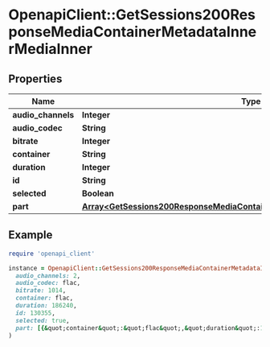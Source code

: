 # OpenapiClient::GetSessions200ResponseMediaContainerMetadataInnerMediaInner

## Properties

| Name | Type | Description | Notes |
| ---- | ---- | ----------- | ----- |
| **audio_channels** | **Integer** |  | [optional] |
| **audio_codec** | **String** |  | [optional] |
| **bitrate** | **Integer** |  | [optional] |
| **container** | **String** |  | [optional] |
| **duration** | **Integer** |  | [optional] |
| **id** | **String** |  | [optional] |
| **selected** | **Boolean** |  | [optional] |
| **part** | [**Array&lt;GetSessions200ResponseMediaContainerMetadataInnerMediaInnerPartInner&gt;**](GetSessions200ResponseMediaContainerMetadataInnerMediaInnerPartInner.md) |  | [optional] |

## Example

```ruby
require 'openapi_client'

instance = OpenapiClient::GetSessions200ResponseMediaContainerMetadataInnerMediaInner.new(
  audio_channels: 2,
  audio_codec: flac,
  bitrate: 1014,
  container: flac,
  duration: 186240,
  id: 130355,
  selected: true,
  part: [{&quot;container&quot;:&quot;flac&quot;,&quot;duration&quot;:186240,&quot;file&quot;:&quot;/music/Green Day/Saviors (2024)/Green Day - Saviors - 01 - The American Dream Is Killing Me.flac&quot;,&quot;hasThumbnail&quot;:&quot;1&quot;,&quot;id&quot;:&quot;130625&quot;,&quot;key&quot;:&quot;/library/parts/130625/1705543268/file.flac&quot;,&quot;size&quot;:23644000,&quot;decision&quot;:&quot;directplay&quot;,&quot;selected&quot;:true,&quot;Stream&quot;:[{&quot;albumGain&quot;:&quot;-12.94&quot;,&quot;albumPeak&quot;:&quot;1.000000&quot;,&quot;albumRange&quot;:&quot;4.751014&quot;,&quot;audioChannelLayout&quot;:&quot;stereo&quot;,&quot;bitDepth&quot;:16,&quot;bitrate&quot;:1014,&quot;channels&quot;:2,&quot;codec&quot;:&quot;flac&quot;,&quot;displayTitle&quot;:&quot;FLAC (Stereo)&quot;,&quot;extendedDisplayTitle&quot;:&quot;FLAC (Stereo)&quot;,&quot;gain&quot;:&quot;-12.94&quot;,&quot;id&quot;:&quot;352487&quot;,&quot;index&quot;:0,&quot;loudness&quot;:&quot;-5.94&quot;,&quot;lra&quot;:&quot;1.74&quot;,&quot;peak&quot;:&quot;1.000000&quot;,&quot;samplingRate&quot;:44100,&quot;selected&quot;:true,&quot;streamType&quot;:2,&quot;location&quot;:&quot;direct&quot;}]}]
)
```

